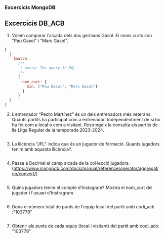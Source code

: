 ### Excercicis MongoDB



## Excercicis DB_ACB
1. Volem comparar l'alçada dels dos germans Gasol. El noms curts són "Pau Gasol" i
"Marc Gasol".
```javascript
[
  {
    $match:
      /**
       * query: The query in MQL.
       */
      {
        nom_curt: {
          $in: ["Pau Gasol", "Marc Gasol"]
        }
      }
  }
]
```
2. L’entrenador “Pedro Martínez” és un dels entrenadors més veterans. Quants partits
ha participat com a entrenador. Independentment de si ho ha fet com a local o com
a visitant. Restringeix la consulta als partits de lla Lliga Regular de la temporada
2023-2024.
```JavaScript

```
3. La llicència "JFL" indica que és un jugador de formació. Quants jugadors tenim amb
aquesta llicència?.
```JavaScript

```
4. Passa a Decimal el camp alcada de la col·lecció jugadors.
(https://www.mongodb.com/docs/manual/reference/operator/aggregation/convert/)
```JavaScript

```
5. Quins jugadors tenim el compte d'Instagram? Mostra el nom_curt del jugador i
l'usuari d'Instragram.
```JavaScript

```

6. Dona el número total de punts de l'equip local del partit amb codi_acb :"103778"
```JavaScript

``` 
7. Obtenir els punts de cada equip (local i visitant) del partit amb codi_acb: "103778"
```JavaScript

```
